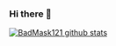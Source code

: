 ### Hi there 👋

<!--
**BadMask121/BadMask121** is a ✨ _special_ ✨ repository because its `README.md` (this file) appears on your GitHub profile.

Here are some ideas to get you started:

- 🔭 I’m currently working on ...
- 🌱 I’m currently learning ...
- 👯 I’m looking to collaborate on ...
- 🤔 I’m looking for help with ...
- 💬 Ask me about ...
- 📫 How to reach me: ...
- 😄 Pronouns: ...
- ⚡ Fun fact: ...
-->

[![BadMask121 github stats](https://github-readme-stats.vercel.app/api?username=BadMask121)](https://github.com/anuraghazra/github-readme-stats)

